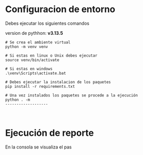 # Configuracion de entorno

Debes ejecutar los siguientes comandos 

version de pythhon: **v3.13.5**

```
# Se crea el ambiente virtual
python -m venv venv

# Si estas en linux o Unix debes ejecutar 
source venv/bin/activate

# Si estas en windows 
.\venv\Scripts\activate.bat

# Debes ejecutar la instalacion de los paquetes 
pip install -r requirements.txt 

# Una vez instalados los paquetes se procede a la ejecución 
python . -m
-------------------



```

# Ejecución de reporte 

En la consola se visualiza el pas
